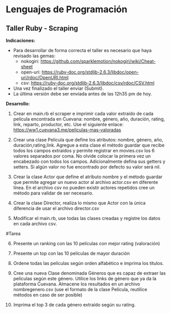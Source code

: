 # Lenguajes de Programación
## Taller Ruby - Scraping

**Indicaciones:**
* Para desarrollar de forma correcta el taller es necesario que haya revisado las gemas:
  * nokogiri: https://github.com/sparklemotion/nokogiri/wiki/Cheat-sheet
  * open-uri: https://ruby-doc.org/stdlib-2.6.3/libdoc/open-uri/rdoc/OpenURI.html
  * csv: https://ruby-doc.org/stdlib-2.6.3/libdoc/csv/rdoc/CSV.html
* Una vez finalizado el taller enviar (Submit).
* La última versión debe ser enviada antes de las 12h35 pm de hoy.


**Desarrollo:**

1. Crear en main.rb el scraper e imprimir cada valor extraído de cada película encontrada en Cuevana: nombre, género, año, duración, rating, link, reparto, productor, etc. Use el siguiente enlace: https://ww1.cuevana3.me/peliculas-mas-valoradas

2. Crear una clase Pelicula que define los atributos: nombre, género, año, duración,rating,link. Agregue a esta clase  el método guardar que recibe todos los campos extraídos y permite registrar en movies.csv los 6 valores separados por coma. No olvide colocar la primera vez un encabezado con todos los campos. Adicionalmente defina sus getters y setters. Si algún valor no fue encontrado por defecto su valor será nil.

3. Crear la clase Actor que define el atributo nombre y el método guardar que permite agregar un nuevo actor al archivo actor.csv en diferente línea. En el archivo csv no pueden existir actores repetidos cree un método para validar de ser necesario.

4. Crear la clase Director, realiza lo mismo que Actor con la única diferencia de usar el archivo director.csv

5. Modificar el main.rb, use todas las clases creadas y registre los datos en cada archivo csv.


#Tarea

6. Presente un ranking con las 10 películas con mejor rating (valoración)

7. Presente un top con las 10 películas de mayor duración

8. Ordene todas las películas según orden alfabético e imprima los títulos.

9. Cree una nueva Clase denominada Géneros que es capaz de extraer las películas según este género. Utilice los links de género que ya da la plataforma Cuevana. Almacene los resultados en un archivo nombregenero.csv (use el formato de la clase Película, reutilice métodos en caso de ser posible)

10. Imprima el top 3 de cada género extraído según su rating.